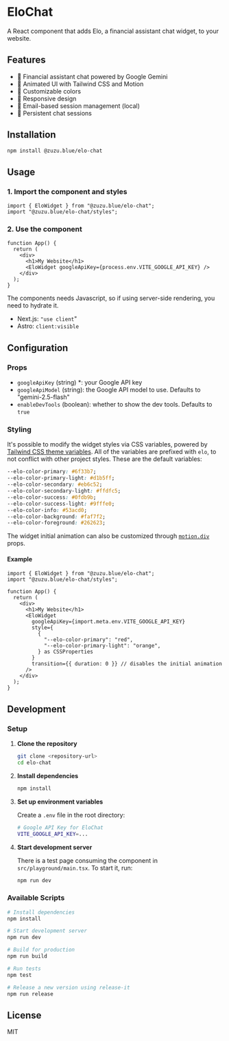 # EloChat

A React component that adds Elo, a financial assistant chat widget, to your website.

## Features

- 💬 Financial assistant chat powered by Google Gemini
- 🎨 Animated UI with Tailwind CSS and Motion
- 💄 Customizable colors
- 📱 Responsive design
- 📧 Email-based session management (local)
- 💾 Persistent chat sessions

## Installation

```bash
npm install @zuzu.blue/elo-chat
```

## Usage

### 1. Import the component and styles

```tsx
import { EloWidget } from "@zuzu.blue/elo-chat";
import "@zuzu.blue/elo-chat/styles";
```

### 2. Use the component

```tsx
function App() {
  return (
    <div>
      <h1>My Website</h1>
      <EloWidget googleApiKey={process.env.VITE_GOOGLE_API_KEY} />
    </div>
  );
}
```

The components needs Javascript, so if using server-side rendering, you need to hydrate it.

- Next.js: `"use client`"
- Astro: `client:visible`

## Configuration

### Props

- `googleApiKey` (string) \*: your Google API key
- `googleApiModel` (string): the Google API model to use. Defaults to "gemini-2.5-flash"
- `enableDevTools` (boolean): whether to show the dev tools. Defaults to `true`

### Styling

It's possible to modify the widget styles via CSS variables, powered by [Tailwind CSS theme variables](https://tailwindcss.com/docs/theme). All of the variables are prefixed with `elo`, to not conflict with other project styles. These are the default variables:

```css
--elo-color-primary: #6f33b7;
--elo-color-primary-light: #d1b5ff;
--elo-color-secondary: #eb6c52;
--elo-color-secondary-light: #ffdfc5;
--elo-color-success: #0fdb9b;
--elo-color-success-light: #9fffe0;
--elo-color-info: #53acd0;
--elo-color-background: #faf7f2;
--elo-color-foreground: #262623;
```

The widget initial animation can also be customized through [`motion.div`](https://motion.dev/docs/react-motion-component) props.

#### Example

```tsx
import { EloWidget } from "@zuzu.blue/elo-chat";
import "@zuzu.blue/elo-chat/styles";

function App() {
  return (
    <div>
      <h1>My Website</h1>
      <EloWidget
        googleApiKey={import.meta.env.VITE_GOOGLE_API_KEY}
        style={
          {
            "--elo-color-primary": "red",
            "--elo-color-primary-light": "orange",
          } as CSSProperties
        }
        transition={{ duration: 0 }} // disables the initial animation
      />
    </div>
  );
}
```

## Development

### Setup

1. **Clone the repository**

   ```bash
   git clone <repository-url>
   cd elo-chat
   ```

2. **Install dependencies**

   ```bash
   npm install
   ```

3. **Set up environment variables**

   Create a `.env` file in the root directory:

   ```bash
   # Google API Key for EloChat
   VITE_GOOGLE_API_KEY=...
   ```

4. **Start development server**

   There is a test page consuming the component in `src/playground/main.tsx`. To start it, run:

   ```bash
   npm run dev
   ```

### Available Scripts

```bash
# Install dependencies
npm install

# Start development server
npm run dev

# Build for production
npm run build

# Run tests
npm test

# Release a new version using release-it
npm run release
```

## License

MIT
